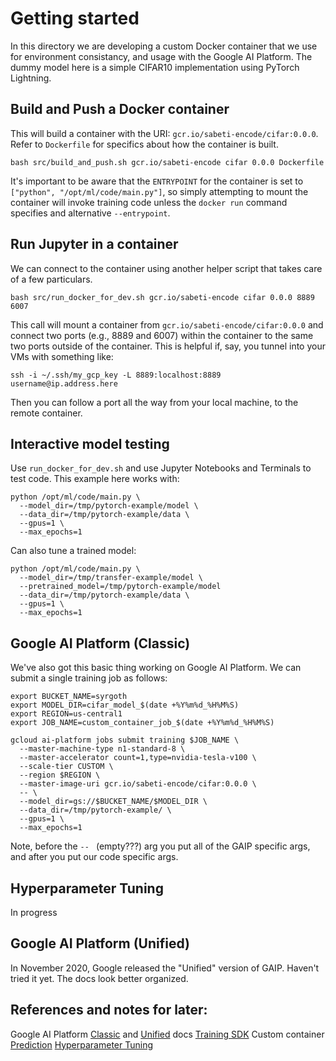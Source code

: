 # Getting started

In this directory we are developing a custom Docker container that we use for environment consistancy, and usage with the Google AI Platform. The dummy model here is a simple CIFAR10 implementation using PyTorch Lightning.

## Build and Push a Docker container

This will build a container with the URI: `gcr.io/sabeti-encode/cifar:0.0.0`. Refer to `Dockerfile` for specifics about how the container is built.

```
bash src/build_and_push.sh gcr.io/sabeti-encode cifar 0.0.0 Dockerfile
```

It's important to be aware that the `ENTRYPOINT` for the container is set to `["python", "/opt/ml/code/main.py"]`, so simply attempting to mount the container will invoke training code unless the `docker run` command specifies and alternative `--entrypoint`.


## Run Jupyter in a container

We can connect to the container using another helper script that takes care of a few particulars.

```
bash src/run_docker_for_dev.sh gcr.io/sabeti-encode cifar 0.0.0 8889 6007
```

This call will mount a container from `gcr.io/sabeti-encode/cifar:0.0.0` and connect two ports (e.g., 8889 and 6007) within the container to the same two ports outside of the container. This is helpful if, say, you tunnel into your VMs with something like:

```
ssh -i ~/.ssh/my_gcp_key -L 8889:localhost:8889 username@ip.address.here
```

Then you can follow a port all the way from your local machine, to the remote container.

## Interactive model testing

Use `run_docker_for_dev.sh` and use Jupyter Notebooks and Terminals to test code. This example here works with:

```
python /opt/ml/code/main.py \
  --model_dir=/tmp/pytorch-example/model \
  --data_dir=/tmp/pytorch-example/data \
  --gpus=1 \
  --max_epochs=1
```

Can also tune a trained model:

```
python /opt/ml/code/main.py \
  --model_dir=/tmp/transfer-example/model \
  --pretrained_model=/tmp/pytorch-example/model
  --data_dir=/tmp/pytorch-example/data \
  --gpus=1 \
  --max_epochs=1
```

## Google AI Platform (Classic)

We've also got this basic thing working on Google AI Platform. We can submit a single training job as follows:

```
export BUCKET_NAME=syrgoth
export MODEL_DIR=cifar_model_$(date +%Y%m%d_%H%M%S)
export REGION=us-central1
export JOB_NAME=custom_container_job_$(date +%Y%m%d_%H%M%S)

gcloud ai-platform jobs submit training $JOB_NAME \
  --master-machine-type n1-standard-8 \
  --master-accelerator count=1,type=nvidia-tesla-v100 \
  --scale-tier CUSTOM \
  --region $REGION \
  --master-image-uri gcr.io/sabeti-encode/cifar:0.0.0 \
  -- \
  --model_dir=gs://$BUCKET_NAME/$MODEL_DIR \
  --data_dir=/tmp/pytorch-example/ \
  --gpus=1 \
  --max_epochs=1
```

Note, before the `-- ` (empty???) arg you put all of the GAIP specific args, and after you put our code specific args.

## Hyperparameter Tuning

In progress

## Google AI Platform (Unified)

In November 2020, Google released the "Unified" version of GAIP. Haven't tried it yet. The docs look better organized.

## References and notes for later:

Google AI Platform [Classic](https://cloud.google.com/ai-platform) and [Unified](https://cloud.google.com/ai-platform-unified/docs) docs
[Training SDK](https://cloud.google.com/sdk/gcloud/reference/ai-platform/jobs/submit/training)
Custom container [Prediction](https://cloud.google.com/ai-platform/prediction/docs/getting-started-pytorch-container)
[Hyperparameter Tuning](https://cloud.google.com/ai-platform/training/docs/hyperparameter-tuning-overview)